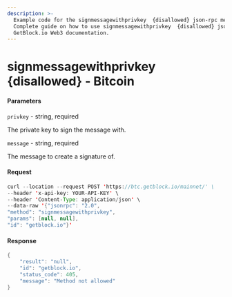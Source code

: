 ```yaml
---
description: >-
  Example code for the signmessagewithprivkey  {disallowed} json-rpc method.
  Сomplete guide on how to use signmessagewithprivkey  {disallowed} json-rpc in
  GetBlock.io Web3 documentation.
---
```


# signmessagewithprivkey {disallowed} - Bitcoin

#### Parameters

`privkey` - string, required

The private key to sign the message with.

`message` - string, required

The message to create a signature of.

#### Request

```java
curl --location --request POST 'https://btc.getblock.io/mainnet/' \
--header 'x-api-key: YOUR-API-KEY' \
--header 'Content-Type: application/json' \
--data-raw '{"jsonrpc": "2.0",
"method": "signmessagewithprivkey",
"params": [null, null],
"id": "getblock.io"}'
```

#### Response

```java
{
    "result": "null",
    "id": "getblock.io",
    "status_code": 405,
    "message": "Method not allowed"
}
```
